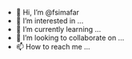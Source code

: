 - 👋 Hi, I’m @fsimafar
- 👀 I’m interested in ...
- 🌱 I’m currently learning ...
- 💞️ I’m looking to collaborate on ...
- 📫 How to reach me ...

<!---
fsimafar/fsimafar is a ✨ special ✨ repository because its `README.md` (this file) appears on your GitHub profile.
You can click the Preview link to take a look at your changes.
--->
